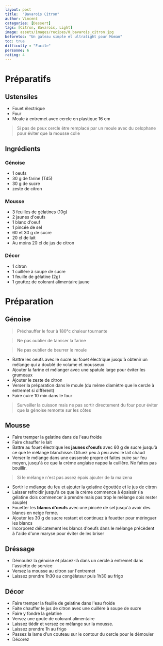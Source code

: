 ```yaml
---
layout: post
title:  "Bavarois Citron"
author: Vincent
categories: [Dessert]
tags: [Citron, Bavarois, Light]
image: assets/images/recipes/0_bavarois_citron.jpg
beforetoc: "Un gateau simple et ultralight pour Moman"
toc: true
difficulty : "Facile"
personne: 6
rating: 4
---
```


# Préparatifs
## Ustensiles
* Fouet électrique
* Four
* Moule à entremet avec cercle en plastique 16 cm

> Si pas de peux cercle être remplacé par un moule avec du celophane pour éviter que la mousse colle

## Ingrédients
### Génoise
* 1 oeufs
* 30 g de farine (T45)
* 30 g de sucre
* zeste de citron

### Mousse
* 3 feuilles de gélatines (10g)
* 2 jaunes d'oeufs
* 1 blanc d'oeuf
* 1 pincée de sel
* 60 et 30 g de sucre
* 20 cl de lait
* Au moins 20 cl de jus de citron

### Décor
* 1 citron
* 1 cuillère à soupe de sucre
* 1 feuille de gélatine (2g)
* 1 gouttez de colorant alimentaire jaune

# Préparation
## Génoise

> Préchauffer le four à 180°c chaleur tournante

> Ne pas oublier de tamiser la farine

> Ne pas oublier de beurrer le moule

* Battre les oeufs avec le sucre au fouet électrique jusqu'à obtenir un mélange qui a doublé de volume et mousseux
* Ajouter la farine et mélanger avec une spatule large pour éviter les grumeaux
* Ajouter le zeste de citron
* Verser la préparation dans le moule (du même diamètre que le cercle à entremet si différent)
* Faire cuire 10 min dans le four

> Surveiller la cuisson mais ne pas sortir directement du four pour éviter que la génoise remonte sur les côtes

## Mousse
* Faire tremper la gelatine dans de l'eau froide
* Faire chauffer le lait
* Battre au fouet électrique les **jaunes d'oeufs** avec 60 g de sucre jusqu'à ce que le mélange blanchisse. Dilluez peu à peu avec le lait chaud
* Verser le mélange dans une casserole propre et faites cuire sur feu moyen, jusqu'à ce que la crème anglaise nappe la cuillère. Ne faites pas bouillir.

> Si le mélange n'est pas assez épais ajouter de la maizena

* Sortir le mélange du feu et ajouter la gelatine égouttée et le jus de citron
* Laisser refroidir jusqu'à ce que la crème commence à épaissir (la gélatine dois commencer à prendre mais pas trop le mélange dois rester souple)
* Fouetter les **blancs d'oeufs** avec une pincée de sel jusqu'à avoir des blancs en neige ferme. 
* Ajouter les 30 g de sucre restant et continuez à fouetter pour méringuer les blancs
* Incorporez délicatement les blancs d'oeufs dans le mélange précèdent à l'aide d'une maryse pour éviter de les briser

## Dréssage
* Démoulez la génoise et placez-là dans un cercle à entremet dans l'assiette de service
* Versez la mousse au citron sur l'entremet
* Laissez prendre 1h30 au congélateur puis 1h30 au frigo

## Décor
* Faire tremper la feuille de gelatine dans l'eau froide
* Faite chauffer le jus de citron avec une cuillère à soupe de sucre
* Faire y fondre la gelatine
* Versez une goute de colorant alimentaire
* Laissez tiédir et versez ce mélange sur la mousse.
* Laissez prendre 1h au frigo
* Passez la lame d'un couteau sur le contour du cercle pour le démouler
* Décorez 
